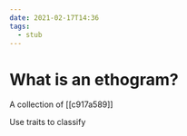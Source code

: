 ```yaml
---
date: 2021-02-17T14:36
tags: 
  - stub
---
```


# What is an ethogram?

A collection of [[c917a589]] 

Use traits to classify
